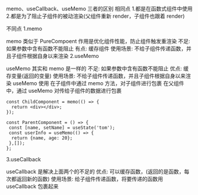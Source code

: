 memo、useCallback、useMemo 三者的区别
相同点 1.都是在函数式组件中使用 2.都是为了阻止子组件的被动渲染(父组件重新 render，子组件也跟着 render)

不同点
1.memo

memo 类似于 PureCompoent 作用是优化组件性能，防止组件触发重渲染
不足: 如果参数中含有函数不能阻止
有点: 缓存组件
使用场景: 不给子组件传递函数，并且子组件根据自身以来渲染
2.useMemo

useMemo 其实和 memo 是一样的
不足: 如果参数中含有函数不能阻止
优点: 缓存变量(返回的变量)
使用场景: 不给子组件传递函数，并且子组件根据自身以来渲染
useMemo 使用
在子组件中通过 memo 方法，对子组件进行包裹
在父组件中，通过 useMemo 对传给子组件的数据进行包裹

```
const ChildComponent = memo(() => {
  return <div></div>;
});

const ParentComponent = () => {
 const [name, setName] = useState('tom');
 const userInfo = useMemo(() => {
  return {name, age: 20};
 },[]);
};
```

3.useCallback

useCallback 是解决上面两个的不足的
优点: 可以缓存函数，(返回的是函数，每次都返回新的函数)
使用场景: 给子组件传递函数，将要传递的函数用 useCallback 包裹起来

